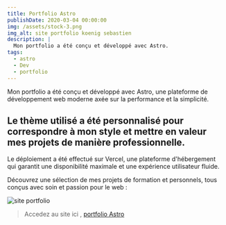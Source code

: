 ```yaml
---
title: Portfolio Astro
publishDate: 2020-03-04 00:00:00
img: /assets/stock-3.png
img_alt: site portfolio koenig sebastien
description: |
  Mon portfolio a été conçu et développé avec Astro.
tags:
  - astro
  - Dev
  - portfolio
---
```


Mon portfolio a été conçu et développé avec Astro, une plateforme de développement web moderne axée sur la performance et la simplicité. 

## Le thème utilisé a été personnalisé pour correspondre à mon style et mettre en valeur mes projets de manière professionnelle. 

Le déploiement a été effectué sur Vercel, une plateforme d'hébergement qui garantit une disponibilité maximale et une expérience utilisateur fluide.

Découvrez une sélection de mes projets de formation et personnels, tous conçus avec soin et passion pour le web :

<img src="/assets/portfolio.png" alt="site portfolio">


>Accedez au site ici , <a href="https://portfolio-astro-onivvf1iv-sebuses-projects.vercel.app/">portfolio Astro</a> 

